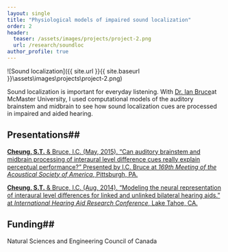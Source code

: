 ```yaml
---
layout: single
title: "Physiological models of impaired sound localization"
order: 2
header:
  teaser: /assets/images/projects/project-2.png
  url: /research/soundloc
author_profile: true
---
```


![Sound localization]({{ site.url }}{{ site.baseurl }}\assets\images\projects\project-2.png)

Sound localization is important for everyday listening. With [Dr. Ian Bruce](http://www.ece.mcmaster.ca/~ibruce/)at McMaster University, I used computational models of the auditory brainstem and midbrain to see how sound localization cues are processed in impaired and aided hearing.

## Presentations##
[**Cheung, S.T.** & Bruce, I.C. (May, 2015). “Can auditory brainstem and midbrain processing of interaural level diﬀerence cues really explain perceptual performance?” Presented by I.C. Bruce at *169th Meeting of the Acoustical Society of America*, Pittsburgh, PA.](dx.doi.org/10.1121/1.4920775)

[**Cheung, S.T.** & Bruce, I.C. (Aug, 2014). “Modeling the neural representation of interaural level diﬀerences for linked and unlinked bilateral hearing aids.” at *International Hearing Aid Research Conference*, Lake Tahoe, CA.](https://dx.doi.org/10.13140/RG.2.2.12089.88163)

## Funding##
Natural Sciences and Engineering Council of Canada
